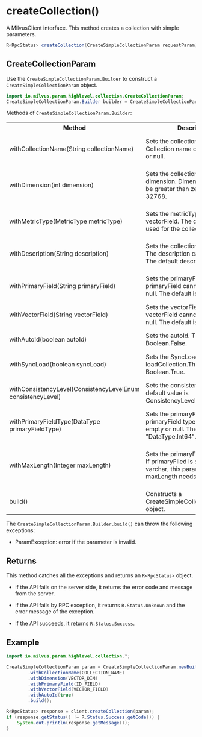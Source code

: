 # createCollection()

A MilvusClient interface. This method creates a collection with simple parameters.

```java
R<RpcStatus> createCollection(CreateSimpleCollectionParam requestParam);
```

## CreateCollectionParam

Use the `CreateSimpleCollectionParam.Builder` to construct a `CreateSimpleCollectionParam` object.

```java
import io.milvus.param.highlevel.collection.CreateCollectionParam;
CreateSimpleCollectionParam.Builder builder = CreateSimpleCollectionParam.newBuilder();
```

Methods of `CreateSimpleCollectionParam.Builder`:

<table>
    <tr>
        <th>Method</th>
        <th>Description</th>
        <th>Parameters</th>
    </tr>
    <tr>
        <td>withCollectionName(String collectionName)</td>
        <td>Sets the collection name. Collection name cannot be empty or null.</td>
        <td>collectionName: The name of the collection to create.</td>
    </tr>
    <tr>
        <td>withDimension(int dimension)</td>
        <td>Sets the collection vector dimension. Dimension value must be greater than zero and less than 32768.</td>
        <td>dimension: The number of dimensions for the vector field of the collection.</td>
    </tr>
    <tr>
        <td>withMetricType(MetricType metricType)</td>
        <td>Sets the metricType of vectorField. The distance metric used for the collection.</td>
        <td>metricType: The distance metric used for the collection.</td>
    </tr>
    <tr>
        <td>withDescription(String description)</td>
        <td>Sets the collection description. The description can be empty. The default description is "".</td>
        <td>description: The description of the collection to create.</td>
    </tr>
    <tr>
        <td>withPrimaryField(String primaryField)</td>
        <td>Sets the primaryFiled name. The primaryField cannot be empty or null. The default is "id".</td>
        <td>primaryField: The primary field name of the collection.</td>
    </tr>
    <tr>
        <td>withVectorField(String vectorField)</td>
        <td>Sets the vectorField name. The vectorField cannot be empty or null. The default is "vector".</td>
        <td>vectorField: The vector field name of the collection.</td>
    </tr>
    <tr>
        <td>withAutoId(boolean autoId)</td>
        <td>Sets the autoId. The default is Boolean.False.</td>
        <td>autoId: If open autoId towards to this collection.</td>
    </tr>
    <tr>
        <td>withSyncLoad(boolean syncLoad)</td>
        <td>Sets the SyncLoad when loadCollection.The default is Boolean.True.</td>
        <td>syncLoad: If syncLoad when loadCollection.</td>
    </tr>
    <tr>
        <td>withConsistencyLevel(ConsistencyLevelEnum consistencyLevel)</td>
        <td>Sets the consistency level. The default value is ConsistencyLevelEnum.BOUNDED</td>
        <td>consistencyLevel: The consistency level of this collection.</td>
    </tr>
    <tr>
        <td>withPrimaryFieldType(DataType primaryFieldType)</td>
        <td>Sets the primaryFiled type. The primaryField type cannot be empty or null. The default is "DataType.Int64".</td>
        <td>primaryFieldType: The type of the primary field of this collection.</td>
    </tr>
    <tr>
        <td>withMaxLength(Integer maxLength)</td>
        <td>Sets the primaryFiled maxLength.<br/>If primaryFiled is specified as varchar, this parameter maxLength needs to be specified</td>
        <td>maxLength: The max length of the primary field If primaryFiled is specified as varchar.</td>
    </tr>
    <tr>
        <td>build()</td>
        <td>Constructs a CreateSimpleCollectionParam object.</td>
        <td>N/A</td>
    </tr>
</table>

The `CreateSimpleCollectionParam.Builder.build()` can throw the following exceptions:

- ParamException: error if the parameter is invalid.

## Returns

This method catches all the exceptions and returns an `R<RpcStatus>` object.

- If the API fails on the server side, it returns the error code and message from the server.

- If the API fails by RPC exception, it returns `R.Status.Unknown` and the error message of the exception.

- If the API succeeds, it returns `R.Status.Success`.

## Example

```java
import io.milvus.param.highlevel.collection.*;

CreateSimpleCollectionParam param = CreateSimpleCollectionParam.newBuilder()
        .withCollectionName(COLLECTION_NAME)
        .withDimension(VECTOR_DIM)
        .withPrimaryField(ID_FIELD)
        .withVectorField(VECTOR_FIELD)
        .withAutoId(true)
        .build();

R<RpcStatus> response = client.createCollection(param);
if (response.getStatus() != R.Status.Success.getCode()) {
    System.out.println(response.getMessage());
}
```
